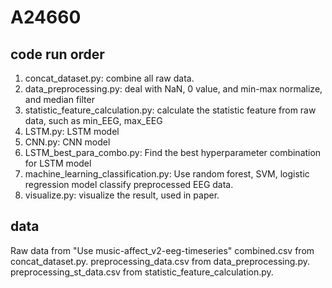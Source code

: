 # A24660
## code run order
1. concat_dataset.py: combine all raw data.
2. data_preprocessing.py: deal with NaN, 0 value, and min-max normalize, and median filter
3. statistic_feature_calculation.py: calculate the statistic feature from raw data, such as min_EEG, max_EEG
4. LSTM.py: LSTM model
5. CNN.py: CNN model
6. LSTM_best_para_combo.py: Find the best hyperparameter combination for LSTM model
7. machine_learning_classification.py: Use random forest, SVM, logistic regression model classify preprocessed EEG data.
8. visualize.py: visualize the result, used in paper.

## data
Raw data from "Use music-affect_v2-eeg-timeseries"
combined.csv from concat_dataset.py.
preprocessing_data.csv from data_preprocessing.py.
preprocessing_st_data.csv from statistic_feature_calculation.py.

